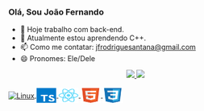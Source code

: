 ### Olá, Sou João Fernando

- 🔭 Hoje trabalho com back-end.
- 🌱 Atualmente estou aprendendo C++. 
- 📫 Como me contatar: jfrodriguesantana@gmail.com
- 😄 Pronomes: Ele/Dele

<div align="center">
  <a href="https://github.com/plutaosupp">
  <img height="180em" src="https://github-readme-stats.vercel.app/api?username=Plutaosupp&show_icons=true&theme=tokyonight&include_all_commits=true&count_private=true"/>
  <img height="180em" src="https://github-readme-stats.vercel.app/api/top-langs/?username=Plutaosupp&layout=compact&langs_count=7&theme=tokyonight"/>
</div>

<div style="display: inline_block"><br>
  <img align="center" alt="Linux" height="30" width="40" src="<link rel="stylesheet" href="https://cdn.jsdelivr.net/gh/devicons/devicon@v2.15.1/devicon.min.css">
  <img align="center" alt="C++" height="30" width="40" src="https://raw.githubusercontent.com/devicons/devicon/master/icons/typescript/typescript-plain.svg">
  <img align="center" alt="C" height="30" width="40" src="https://raw.githubusercontent.com/devicons/devicon/master/icons/react/react-original.svg">
  <img align="center" alt="HTML" height="30" width="40" src="https://raw.githubusercontent.com/devicons/devicon/master/icons/html5/html5-original.svg">
  <img align="center" alt="CSS" height="30" width="40" src="https://raw.githubusercontent.com/devicons/devicon/master/icons/css3/css3-original.svg">
</div>

##
